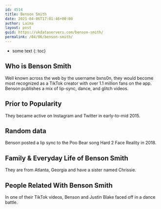 ```yaml
---
id: 4514
title: Benson Smith
date: 2021-04-06T17:01:46+00:00
author: Laima
layout: post
guid: https://ukdataservers.com/benson-smith/
permalink: /04/06/benson-smith/
---
```


* some text
{: toc}


## Who is Benson Smith
                  
                  
                  
Well known across the web by the username bxns0n, they would become most recognized as a TikTok creator with over 1.1 million fans on the app. Benson publishes a mix of lip-sync, dance, and glitch videos. 
                  
              
            
              
            
                
                
                
## Prior to Popularity
                  
                  
                  
They became active on Instagram and Twitter in early-to-mid 2015. 
                  
              
            
              
            
                
                
                
## Random data
                  
                  
                  
Benson posted a lip sync to the Poo Bear song Hard 2 Face Reality in 2018. 
                  
              
            
              
            
                
                
                
## Family & Everyday Life of Benson Smith
                  
                  
                  
They are from Atlanta, Georgia and have a sister named Chrissie. 
                  
              
            
              
            
                
                
                
## People Related With Benson Smith
                  
                  
                  
In one of their TikTok videos, Benson and Justin Blake faced off in a dance battle. 
                  
              
            
              
            
                
              
            
              
              
            
            
              
            
          
          
          